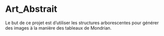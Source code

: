 # Art_Abstrait
Le but de ce projet est d’utiliser les structures arborescentes pour générer des images à la manière des tableaux de Mondrian.
